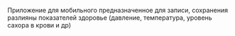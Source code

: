 Приложение для мобильного предназначенное для записи, сохранения разлияны показателей здоровье (давление, температура, уровень сахора в крови и др)
